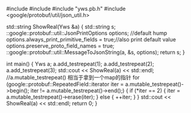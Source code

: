 #include <iostream>
#include <fstream>
#include "yws.pb.h"
#include <google/protobuf/util/json_util.h>


std::string ShowReal(Yws &a)
{
    std::string s;
    ::google::protobuf::util::JsonPrintOptions options; //default hump
    options.always_print_primitive_fields = true;//also print default value
    options.preserve_proto_field_names = true;
    ::google::protobuf::util::MessageToJsonString(a, &s, options);
    return s;
}

int main()
{
    Yws a;
    a.add_testrepeat(1);
    a.add_testrepeat(2);
    a.add_testrepeat(3);
    std::cout << ShowReal(a) << std::endl;
    //a.mutable_testrepeat() 相当于拿到一个map的指针
    for (google::protobuf::RepeatedField<int>::iterator iter = a.mutable_testrepeat()->begin(); iter != a.mutable_testrepeat()->end();)
    {
        if (*iter == 2)
        {
            iter = a.mutable_testrepeat()->erase(iter);
        }
        else
        {
            ++iter;
        }
    }
    std::cout << ShowReal(a) << std::endl;
    return 0;
}

